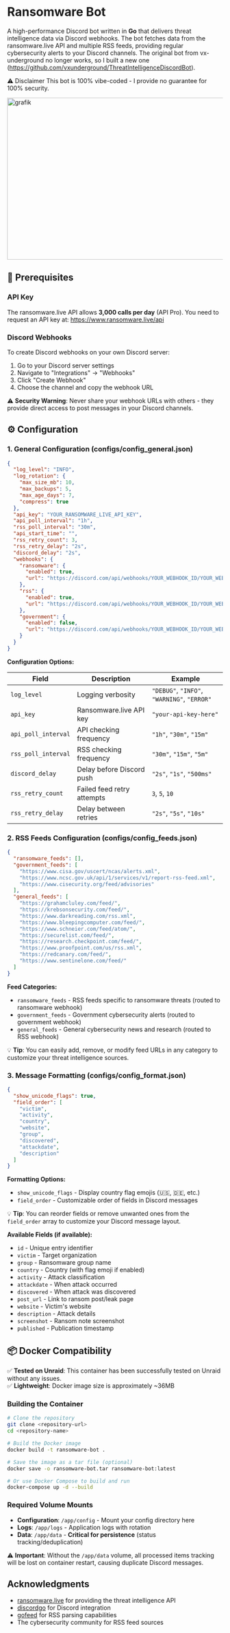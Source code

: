 # Ransomware Bot

A high-performance Discord bot written in **Go** that delivers threat intelligence data via Discord webhooks. The bot fetches data from the ransomware.live API and multiple RSS feeds, providing regular cybersecurity alerts to your Discord channels.
The original bot from vx-underground no longer works, so I built a new one (https://github.com/vxunderground/ThreatIntelligenceDiscordBot).

⚠️ Disclaimer
This bot is 100% vibe-coded - I provide no guarantee for 100% security.

<img width="524" height="377" alt="grafik" src="https://github.com/user-attachments/assets/699b63de-043e-40cc-9fb8-e396cf55ce79" />

## 🔧 Prerequisites

### API Key
The ransomware.live API allows **3,000 calls per day** (API Pro). You need to request an API key at: https://www.ransomware.live/api

### Discord Webhooks
To create Discord webhooks on your own Discord server:
1. Go to your Discord server settings
2. Navigate to "Integrations" → "Webhooks"
3. Click "Create Webhook"
4. Choose the channel and copy the webhook URL

⚠️ **Security Warning**: Never share your webhook URLs with others - they provide direct access to post messages in your Discord channels.

## ⚙️ Configuration

### 1. General Configuration (configs/config_general.json)

```json
{
  "log_level": "INFO",
  "log_rotation": {
    "max_size_mb": 10,
    "max_backups": 5,
    "max_age_days": 7,
    "compress": true
  },
  "api_key": "YOUR_RANSOMWARE_LIVE_API_KEY",
  "api_poll_interval": "1h",
  "rss_poll_interval": "30m",
  "api_start_time": "",
  "rss_retry_count": 3,
  "rss_retry_delay": "2s",
  "discord_delay": "2s",
  "webhooks": {
    "ransomware": {
      "enabled": true,
      "url": "https://discord.com/api/webhooks/YOUR_WEBHOOK_ID/YOUR_WEBHOOK_TOKEN"
    },
    "rss": {
      "enabled": true,
      "url": "https://discord.com/api/webhooks/YOUR_WEBHOOK_ID/YOUR_WEBHOOK_TOKEN"
    },
    "government": {
      "enabled": false,
      "url": "https://discord.com/api/webhooks/YOUR_WEBHOOK_ID/YOUR_WEBHOOK_TOKEN"
    }
  }
}
```

**Configuration Options:**

| Field | Description | Example |
|-------|-------------|---------|
| `log_level` | Logging verbosity | `"DEBUG"`, `"INFO"`, `"WARNING"`, `"ERROR"` |
| `api_key` | Ransomware.live API key | `"your-api-key-here"` |
| `api_poll_interval` | API checking frequency | `"1h"`, `"30m"`, `"15m"` |
| `rss_poll_interval` | RSS checking frequency | `"30m"`, `"15m"`, `"5m"` |
| `discord_delay` | Delay before Discord push | `"2s"`, `"1s"`, `"500ms"` |
| `rss_retry_count` | Failed feed retry attempts | `3`, `5`, `10` |
| `rss_retry_delay` | Delay between retries | `"2s"`, `"5s"`, `"10s"` |


### 2. RSS Feeds Configuration (configs/config_feeds.json)

```json
{
  "ransomware_feeds": [],
  "government_feeds": [
    "https://www.cisa.gov/uscert/ncas/alerts.xml",
    "https://www.ncsc.gov.uk/api/1/services/v1/report-rss-feed.xml",
    "https://www.cisecurity.org/feed/advisories"
  ],
  "general_feeds": [
    "https://grahamcluley.com/feed/",
    "https://krebsonsecurity.com/feed/",
    "https://www.darkreading.com/rss.xml",
    "https://www.bleepingcomputer.com/feed/",
    "https://www.schneier.com/feed/atom/",
    "https://securelist.com/feed/",
    "https://research.checkpoint.com/feed/",
    "https://www.proofpoint.com/us/rss.xml",
    "https://redcanary.com/feed/",
    "https://www.sentinelone.com/feed/"
  ]
}
```

**Feed Categories:**
- `ransomware_feeds` - RSS feeds specific to ransomware threats (routed to ransomware webhook)
- `government_feeds` - Government cybersecurity alerts (routed to government webhook)  
- `general_feeds` - General cybersecurity news and research (routed to RSS webhook)

💡 **Tip**: You can easily add, remove, or modify feed URLs in any category to customize your threat intelligence sources.

### 3. Message Formatting (configs/config_format.json)

```json
{
  "show_unicode_flags": true,
  "field_order": [
    "victim",
    "activity", 
    "country",
    "website",
    "group",
    "discovered",
    "attackdate",
    "description"
  ]
}
```

**Formatting Options:**
- `show_unicode_flags` - Display country flag emojis (🇺🇸, 🇩🇪, etc.)
- `field_order` - Customizable order of fields in Discord messages

💡 **Tip**: You can reorder fields or remove unwanted ones from the `field_order` array to customize your Discord message layout.

**Available Fields (if available):**
- `id` - Unique entry identifier
- `victim` - Target organization
- `group` - Ransomware group name
- `country` - Country (with flag emoji if enabled)
- `activity` - Attack classification
- `attackdate` - When attack occurred
- `discovered` - When attack was discovered
- `post_url` - Link to ransom post/leak page
- `website` - Victim's website
- `description` - Attack details
- `screenshot` - Ransom note screenshot
- `published` - Publication timestamp

## 📦 Docker Compatibility

✅ **Tested on Unraid**: This container has been successfully tested on Unraid without any issues.  
✅ **Lightweight**: Docker image size is approximately ~36MB

### Building the Container

```bash
# Clone the repository
git clone <repository-url>
cd <repository-name>

# Build the Docker image
docker build -t ransomware-bot .

# Save the image as a tar file (optional)
docker save -o ransomware-bot.tar ransomware-bot:latest

# Or use Docker Compose to build and run
docker-compose up -d --build
```

### Required Volume Mounts
* **Configuration**: `/app/config` - Mount your config directory here
* **Logs**: `/app/logs` - Application logs with rotation  
* **Data**: `/app/data` - **Critical for persistence** (status tracking/deduplication)

⚠️ **Important**: Without the `/app/data` volume, all processed items tracking will be lost on container restart, causing duplicate Discord messages.

## Acknowledgments

- [ransomware.live](https://ransomware.live) for providing the threat intelligence API
- [discordgo](https://github.com/bwmarrin/discordgo) for Discord integration
- [gofeed](https://github.com/mmcdole/gofeed) for RSS parsing capabilities
- The cybersecurity community for RSS feed sources

